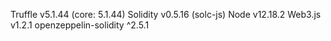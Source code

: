 Truffle v5.1.44 (core: 5.1.44)
Solidity v0.5.16 (solc-js)
Node v12.18.2
Web3.js v1.2.1
openzeppelin-solidity ^2.5.1